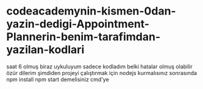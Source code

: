 # codeacademynin-kismen-0dan-yazin-dedigi-Appointment-Plannerin-benim-tarafimdan-yazilan-kodlari
saat 6 olmuş biraz uykuluyum sadece kodladım belki hatalar olmuş olabilir özür dilerim şimdiden projeyi çalıştırmak için nodejs kurmalısınız sonrasında npm install npm start demelisiniz cmd'ye
